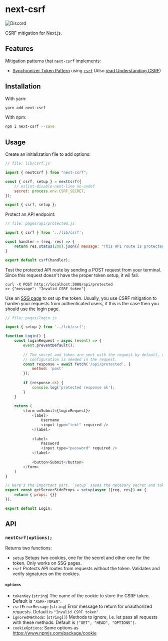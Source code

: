 # next-csrf

![Discord](https://discord.com/api/guilds/778076094112464926/widget.png)

CSRF mitigation for Next.js.

## Features

Mitigation patterns that `next-csrf` implements:

* [Synchronizer Token Pattern](https://cheatsheetseries.owasp.org/cheatsheets/Cross-Site_Request_Forgery_Prevention_Cheat_Sheet.html#synchronizer-token-pattern) using [`csrf`](https://github.com/pillarjs/csrf) (Also [read Understanding CSRF](https://github.com/pillarjs/understanding-csrf#csrf-tokens))

## Installation

With yarn:

```bash
yarn add next-csrf
```

With npm:

```bash
npm i next-csrf --save
```

## Usage

Create an initialization file to add options:

```js
// file: lib/csrf.js

import { nextCsrf } from "next-csrf";

const { csrf, setup } = nextCsrf({
    // eslint-disable-next-line no-undef
    secret: process.env.CSRF_SECRET,
});

export { csrf, setup };

```

Protect an API endpoint:

```js
// file: pages/api/protected.js

import { csrf } from '../lib/csrf';

const handler = (req, res) => {
    return res.status(200).json({ message: "This API route is protected."})
}

export default csrf(handler);
```

Test the protected API route by sending a POST request from your terminal. Since this request doesn't have the proper token setup, it wil fail.

```shell
curl -X POST http://localhost:3000/api/protected
>> {"message": "Invalid CSRF token"}
```

Use an [SSG page](https://nextjs.org/docs/basic-features/pages#server-side-rendering) to set up the token. Usually, you use CSRF mitigation to harden your requests from authenticated users, if this is the case then you should use the login page.

```js
// file: pages/login.js

import { setup } from '../lib/csrf';

function Login() {
    const loginRequest = async (event) => {
        event.preventDefault();
        
        // The secret and token are sent with the request by default, so no extra
        // configuration is needed in the request.
        const response = await fetch('/api/protected', {
            method: 'post'
        });
        
        if (response.ok) {
            console.log('protected response ok');
        }
    }
    
    return (
        <form onSubmit={loginRequest}>
            <label>
                Username
                <input type="text" required />
            </label>
            
            <label>
                Password
                <input type="password" required />
            </label>
            
            <button>Submit</button>
        </form>
    )
}

// Here's the important part. `setup` saves the necesary secret and token.
export const getServerSideProps = setup(async ({req, res}) => {
    return { props: {}}
});

export default Login;
```

## API

### `nextCsrf(options);`

Returns two functions: 

* `setup` Setups two cookies, one for the secret and other one for the token. Only works on SSG pages.
* `csrf` Protects API routes from requests without the token. Validates and verify signatures on the cookies.

#### `options`

* `tokenKey` (`string`) The name of the cookie to store the CSRF token. Default is `"XSRF-TOKEN"`.
* `csrfErrorMessage` (`string`) Error message to return for unauthorized requests. Default is `"Invalid CSRF token"`.
* `ignoredMethods`: (`string[]`) Methods to ignore, i.e. let pass all requests with these methods. Default is `["GET", "HEAD", "OPTIONS"]`.
* `cookieOptions`: Same options as https://www.npmjs.com/package/cookie